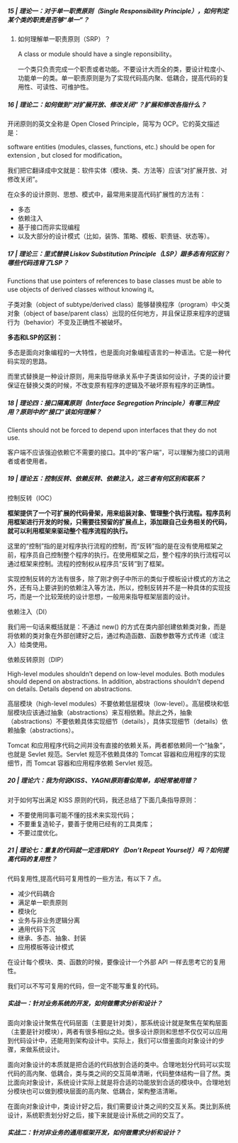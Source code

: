 ##### 15 | 理论一：对于单一职责原则（Single Responsibility Principle），如何判定某个类的职责是否够“单一”？

1. 如何理解单一职责原则（SRP）？

   A class or module should have a single reponsibility。

   一个类只负责完成一个职责或者功能。不要设计大而全的类，要设计粒度小、功能单一的类。单一职责原则是为了实现代码高内聚、低耦合，提高代码的复用性、可读性、可维护性。

##### 16 | 理论二：如何做到“对扩展开放、修改关闭”？扩展和修改各指什么？

开闭原则的英文全称是 Open Closed Principle，简写为 OCP。它的英文描述是：

software entities (modules, classes, functions, etc.) should be open for extension , but closed for modification。

我们把它翻译成中文就是：软件实体（模块、类、方法等）应该“对扩展开放、对修改关闭”。

在众多的设计原则、思想、模式中，最常用来提高代码扩展性的方法有：

- 多态
- 依赖注入
- 基于接口而非实现编程
- 以及大部分的设计模式（比如，装饰、策略、模板、职责链、状态等）。

##### 17 | 理论三：里式替换 Liskov Substitution Principle（LSP）跟多态有何区别？哪些代码违背了LSP？

Functions that use pointers of references to base classes must be able to use objects of derived classes without knowing it。

子类对象（object of subtype/derived class）能够替换程序（program）中父类对象（object of base/parent class）出现的任何地方，并且保证原来程序的逻辑行为（behavior）不变及正确性不被破坏。

**多态和LSP的区别：**

多态是面向对象编程的一大特性，也是面向对象编程语言的一种语法。它是一种代码实现的思路。

而里式替换是一种设计原则，用来指导继承关系中子类该如何设计，子类的设计要保证在替换父类的时候，不改变原有程序的逻辑及不破坏原有程序的正确性。

##### 18 | 理论四：接口隔离原则（Interface Segregation Principle）有哪三种应用？原则中的“接口”该如何理解？

Clients should not be forced to depend upon interfaces that they do not use.

客户端不应该强迫依赖它不需要的接口。其中的“客户端”，可以理解为接口的调用者或者使用者。

##### 19 | 理论五：控制反转、依赖反转、依赖注入，这三者有何区别和联系？

控制反转（IOC）

**框架提供了一个可扩展的代码骨架，用来组装对象、管理整个执行流程。程序员利用框架进行开发的时候，只需要往预留的扩展点上，添加跟自己业务相关的代码，就可以利用框架来驱动整个程序流程的执行。**

这里的“控制”指的是对程序执行流程的控制，而“反转”指的是在没有使用框架之前，程序员自己控制整个程序的执行。在使用框架之后，整个程序的执行流程可以通过框架来控制。流程的控制权从程序员“反转”到了框架。

实现控制反转的方法有很多，除了刚才例子中所示的类似于模板设计模式的方法之外，还有马上要讲到的依赖注入等方法，所以，控制反转并不是一种具体的实现技巧，而是一个比较笼统的设计思想，一般用来指导框架层面的设计。

依赖注入（DI）

我们用一句话来概括就是：不通过 new() 的方式在类内部创建依赖类对象，而是将依赖的类对象在外部创建好之后，通过构造函数、函数参数等方式传递（或注入）给类使用。

依赖反转原则（DIP）

High-level modules shouldn’t depend on low-level modules. Both modules should depend on abstractions. In addition, abstractions shouldn’t depend on details. Details depend on abstractions.

高层模块（high-level modules）不要依赖低层模块（low-level）。高层模块和低层模块应该通过抽象（abstractions）来互相依赖。除此之外，抽象（abstractions）不要依赖具体实现细节（details），具体实现细节（details）依赖抽象（abstractions）。

Tomcat 和应用程序代码之间并没有直接的依赖关系，两者都依赖同一个“抽象”，也就是 Sevlet 规范。Servlet 规范不依赖具体的 Tomcat 容器和应用程序的实现细节，而 Tomcat 容器和应用程序依赖 Servlet 规范。

##### 20 | 理论六：我为何说KISS、YAGNI原则看似简单，却经常被用错？

对于如何写出满足 KISS 原则的代码，我还总结了下面几条指导原则：

- 不要使用同事可能不懂的技术来实现代码；
- 不要重复造轮子，要善于使用已经有的工具类库；
- 不要过度优化。

##### 21 | 理论七：重复的代码就一定违背DRY（Don’t Repeat Yourself）吗？如何提高代码的复用性？

代码复用性,提高代码可复用性的一些方法，有以下 7 点。

- 减少代码耦合
- 满足单一职责原则
- 模块化
- 业务与非业务逻辑分离
- 通用代码下沉
- 继承、多态、抽象、封装
- 应用模板等设计模式

在设计每个模块、类、函数的时候，要像设计一个外部 API 一样去思考它的复用性。

我们可以不写可复用的代码，但一定不能写重复的代码。

#####  实战一：针对业务系统的开发，如何做需求分析和设计？

面向对象设计聚焦在代码层面（主要是针对类），那系统设计就是聚焦在架构层面（主要是针对模块），两者有很多相似之处。很多设计原则和思想不仅仅可以应用到代码设计中，还能用到架构设计中。实际上，我们可以借鉴面向对象设计的步骤，来做系统设计。

面向对象设计的本质就是把合适的代码放到合适的类中。合理地划分代码可以实现代码的高内聚、低耦合，类与类之间的交互简单清晰，代码整体结构一目了然。类比面向对象设计，系统设计实际上就是将合适的功能放到合适的模块中。合理地划分模块也可以做到模块层面的高内聚、低耦合，架构整洁清晰。

在面向对象设计中，类设计好之后，我们需要设计类之间的交互关系。类比到系统设计，系统职责划分好之后，接下来就是设计系统之间的交互了。

##### 实战二：针对非业务的通用框架开发，如何做需求分析和设计？

